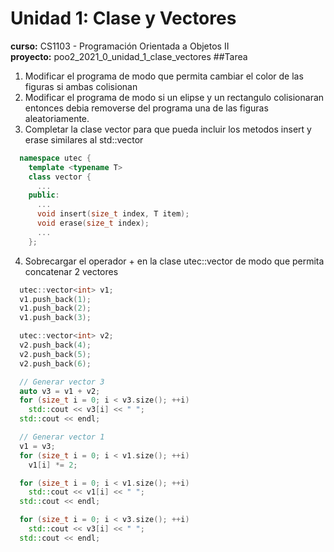 # Unidad 1: Clase y Vectores 
**curso:** CS1103 - Programación Orientada a Objetos II  
**proyecto:** poo2_2021_0_unidad_1_clase_vectores
##Tarea
1. Modificar el programa de modo que permita cambiar el color de las figuras si ambas colisionan
2. Modificar el programa de modo si un elipse y un rectangulo colisionaran entonces debia removerse del programa una de las figuras aleatoriamente. 
3. Completar la clase vector para que pueda incluir los metodos insert y erase similares al std::vector

```cpp
  namespace utec {
    template <typename T>
    class vector {
      ...
    public:
      ...
      void insert(size_t index, T item);
      void erase(size_t index);
      ...
    };
```
4. Sobrecargar el operador + en la clase utec::vector de modo que permita concatenar 2 vectores

```cpp
  utec::vector<int> v1;
  v1.push_back(1);
  v1.push_back(2);
  v1.push_back(3);

  utec::vector<int> v2;
  v2.push_back(4);
  v2.push_back(5);
  v2.push_back(6);

  // Generar vector 3
  auto v3 = v1 + v2;
  for (size_t i = 0; i < v3.size(); ++i)
    std::cout << v3[i] << " ";
  std::cout << endl;

  // Generar vector 1
  v1 = v3;
  for (size_t i = 0; i < v1.size(); ++i)
    v1[i] *= 2;

  for (size_t i = 0; i < v1.size(); ++i)
    std::cout << v1[i] << " ";
  std::cout << endl;

  for (size_t i = 0; i < v3.size(); ++i)
    std::cout << v3[i] << " ";
  std::cout << endl;
  
```
